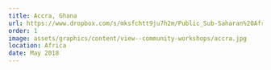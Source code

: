 ```yaml
---
title: Accra, Ghana
url: https://www.dropbox.com/s/mksfchtt9ju7h2m/Public_Sub-Saharan%20Africa%20Workshop%20Report.pdf?dl=0
order: 1
image: assets/graphics/content/view--community-workshops/accra.jpg
location: Africa
date: May 2018
---
```

